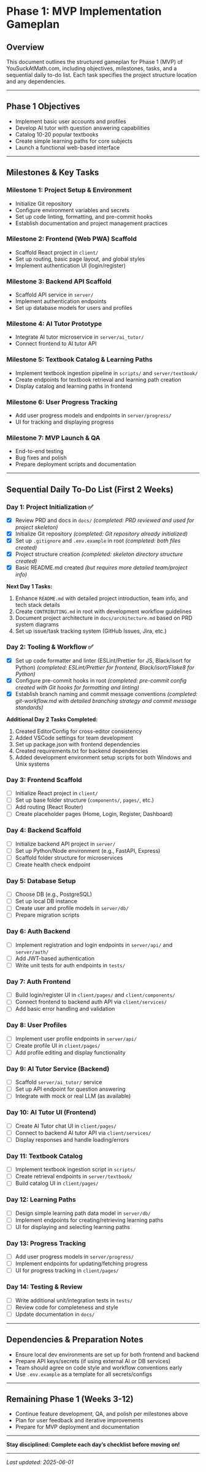 # Phase 1: MVP Implementation Gameplan

## Overview
This document outlines the structured gameplan for Phase 1 (MVP) of YouSuckAtMath.com, including objectives, milestones, tasks, and a sequential daily to-do list. Each task specifies the project structure location and any dependencies.

---

## Phase 1 Objectives
- Implement basic user accounts and profiles
- Develop AI tutor with question answering capabilities
- Catalog 10-20 popular textbooks
- Create simple learning paths for core subjects
- Launch a functional web-based interface

---

## Milestones & Key Tasks

### Milestone 1: Project Setup & Environment
- Initialize Git repository
- Configure environment variables and secrets
- Set up code linting, formatting, and pre-commit hooks
- Establish documentation and project management practices

### Milestone 2: Frontend (Web PWA) Scaffold
- Scaffold React project in `client/`
- Set up routing, basic page layout, and global styles
- Implement authentication UI (login/register)

### Milestone 3: Backend API Scaffold
- Scaffold API service in `server/`
- Implement authentication endpoints
- Set up database models for users and profiles

### Milestone 4: AI Tutor Prototype
- Integrate AI tutor microservice in `server/ai_tutor/`
- Connect frontend to AI tutor API

### Milestone 5: Textbook Catalog & Learning Paths
- Implement textbook ingestion pipeline in `scripts/` and `server/textbook/`
- Create endpoints for textbook retrieval and learning path creation
- Display catalog and learning paths in frontend

### Milestone 6: User Progress Tracking
- Add user progress models and endpoints in `server/progress/`
- UI for tracking and displaying progress

### Milestone 7: MVP Launch & QA
- End-to-end testing
- Bug fixes and polish
- Prepare deployment scripts and documentation

---

## Sequential Daily To-Do List (First 2 Weeks)

### **Day 1: Project Initialization** ✅
- [x] Review PRD and docs in `docs/` *(completed: PRD reviewed and used for project skeleton)*
- [x] Initialize Git repository *(completed: Git repository already initialized)*
- [x] Set up `.gitignore` and `.env.example` in root *(completed: both files created)*
- [x] Project structure creation *(completed: skeleton directory structure created)*
- [x] Basic README.md created *(but requires more detailed team/project info)*

**Next Day 1 Tasks:**
1. Enhance `README.md` with detailed project introduction, team info, and tech stack details
2. Create `CONTRIBUTING.md` in root with development workflow guidelines
3. Document project architecture in `docs/architecture.md` based on PRD system diagrams
4. Set up issue/task tracking system (GitHub Issues, Jira, etc.)

### **Day 2: Tooling & Workflow** ✅
- [x] Set up code formatter and linter (ESLint/Prettier for JS, Black/isort for Python) *(completed: ESLint/Prettier for frontend, Black/isort/Flake8 for Python)*
- [x] Configure pre-commit hooks in root *(completed: pre-commit config created with Git hooks for formatting and linting)*
- [x] Establish branch naming and commit message conventions *(completed: git-workflow.md with detailed branching strategy and commit message standards)*

**Additional Day 2 Tasks Completed:**
1. Created EditorConfig for cross-editor consistency
2. Added VSCode settings for team development
3. Set up package.json with frontend dependencies
4. Created requirements.txt for backend dependencies
5. Added development environment setup scripts for both Windows and Unix systems

### **Day 3: Frontend Scaffold**
- [ ] Initialize React project in `client/`
- [ ] Set up base folder structure (`components/`, `pages/`, etc.)
- [ ] Add routing (React Router)
- [ ] Create placeholder pages (Home, Login, Register, Dashboard)

### **Day 4: Backend Scaffold**
- [ ] Initialize backend API project in `server/`
- [ ] Set up Python/Node environment (e.g., FastAPI, Express)
- [ ] Scaffold folder structure for microservices
- [ ] Create health check endpoint

### **Day 5: Database Setup**
- [ ] Choose DB (e.g., PostgreSQL)
- [ ] Set up local DB instance
- [ ] Create user and profile models in `server/db/`
- [ ] Prepare migration scripts

### **Day 6: Auth Backend**
- [ ] Implement registration and login endpoints in `server/api/` and `server/auth/`
- [ ] Add JWT-based authentication
- [ ] Write unit tests for auth endpoints in `tests/`

### **Day 7: Auth Frontend**
- [ ] Build login/register UI in `client/pages/` and `client/components/`
- [ ] Connect frontend to backend auth API via `client/services/`
- [ ] Add basic error handling and validation

### **Day 8: User Profiles**
- [ ] Implement user profile endpoints in `server/api/`
- [ ] Create profile UI in `client/pages/`
- [ ] Add profile editing and display functionality

### **Day 9: AI Tutor Service (Backend)**
- [ ] Scaffold `server/ai_tutor/` service
- [ ] Set up API endpoint for question answering
- [ ] Integrate with mock or real LLM (as available)

### **Day 10: AI Tutor UI (Frontend)**
- [ ] Create AI Tutor chat UI in `client/pages/`
- [ ] Connect to backend AI tutor API via `client/services/`
- [ ] Display responses and handle loading/errors

### **Day 11: Textbook Catalog**
- [ ] Implement textbook ingestion script in `scripts/`
- [ ] Create retrieval endpoints in `server/textbook/`
- [ ] Build catalog UI in `client/pages/`

### **Day 12: Learning Paths**
- [ ] Design simple learning path data model in `server/db/`
- [ ] Implement endpoints for creating/retrieving learning paths
- [ ] UI for displaying and selecting learning paths

### **Day 13: Progress Tracking**
- [ ] Add user progress models in `server/progress/`
- [ ] Implement endpoints for updating/fetching progress
- [ ] UI for progress tracking in `client/pages/`

### **Day 14: Testing & Review**
- [ ] Write additional unit/integration tests in `tests/`
- [ ] Review code for completeness and style
- [ ] Update documentation in `docs/`

---

## Dependencies & Preparation Notes
- Ensure local dev environments are set up for both frontend and backend
- Prepare API keys/secrets (if using external AI or DB services)
- Team should agree on code style and workflow conventions early
- Use `.env.example` as a template for all secrets/configs

---

## Remaining Phase 1 (Weeks 3-12)
- Continue feature development, QA, and polish per milestones above
- Plan for user feedback and iterative improvements
- Prepare for MVP deployment and documentation

---

**Stay disciplined: Complete each day’s checklist before moving on!**

---

_Last updated: 2025-06-01_
